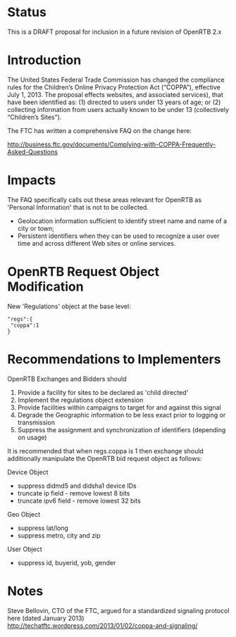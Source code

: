 # Status #

This is a DRAFT proposal for inclusion in a future revision of OpenRTB 2.x

# Introduction #

The United States Federal Trade Commission has changed the compliance rules for the Children’s Online Privacy Protection Act (“COPPA”), effective July 1, 2013.    The proposal effects websites, and associated services), that have been identified as: (1) directed to users under 13 years of age; or (2) collecting information from users actually known to be under 13 (collectively “Children’s Sites”).

The FTC has written a comprehensive FAQ on the change here:

http://business.ftc.gov/documents/Complying-with-COPPA-Frequently-Asked-Questions

# Impacts #

The FAQ specifically calls out these areas relevant for OpenRTB as 'Personal Information' that is not to be collected.

  * Geolocation information sufficient to identify street name and name of a city or town;
  * Persistent identifiers when they can be used to recognize a user over time and across different Web sites or online services.

# OpenRTB Request Object Modification #

New 'Regulations' object at the base level:

```
"regs":{
 "coppa":1
}
```

# Recommendations to Implementers #

OpenRTB Exchanges and Bidders should
  1. Provide a facility for sites to be declared as 'child directed'
  1. Implement the regulations object extension
  1. Provide facilities within campaigns to target for and against this signal
  1. Degrade the Geographic information to be less exact prior to logging or transmission
  1. Suppress the assignment and synchronization of identifiers (depending on usage)

It is recommended that when regs.coppa is 1 then exchange should additionally manipulate the OpenRTB bid request object as follows:

Device Object
  * suppress didmd5 and didsha1 device IDs
  * truncate ip field - remove lowest 8 bits
  * truncate ipv6 field - remove lowest 32 bits

Geo Object
  * suppress lat/long
  * suppress metro, city and zip

User Object
  * suppress id, buyerid, yob, gender


# Notes #

Steve Bellovin, CTO of the FTC, argued for a standardized signaling protocol here (dated January 2013)
http://techatftc.wordpress.com/2013/01/02/coppa-and-signaling/